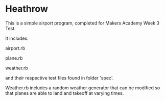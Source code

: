 Heathrow
========

This is a simple airport program, completed for Makers Academy Week 3 Test. 

It includes: 

airport.rb

plane.rb

weather.rb

and their respective test files found in folder 'spec'.

Weather.rb includes a random weather generator that can be modified so that planes are able to land and takeoff at 
varying times. 
